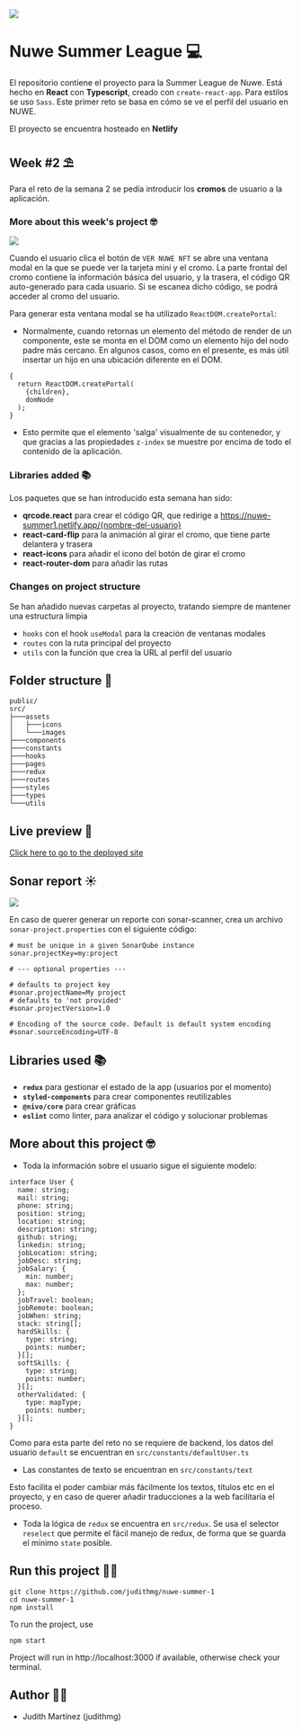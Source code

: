 <img src="https://nuwe.io/_next/image?url=%2Flogo_color.png&w=64&q=75"/>


# Nuwe Summer League 💻

El repositorio contiene el proyecto para la Summer League de Nuwe. Está hecho en **React** con **Typescript**, creado con `create-react-app`. Para estilos se uso `Sass`. Este primer reto se basa en cómo se ve el perfil del usuario en NUWE. 

El proyecto se encuentra hosteado en **Netlify**

## Week #2 ⛱

Para el reto de la semana 2 se pedía introducir los **cromos** de usuario a la aplicación. 

### More about this week's project 🤓

<img src="https://github.com/judithmg/nuwe-summer-1/blob/main/public/images/cromo.png?raw=true"/>

Cuando el usuario clica el botón de `VER NUWE NFT` se abre una ventana modal en la que se puede ver la tarjeta mini y el cromo. La parte frontal del cromo contiene la información básica del usuario, y la trasera, el código QR auto-generado para cada usuario. Si se escanea dicho código, se podrá acceder al cromo del usuario. 

Para generar esta ventana modal se ha utilizado `ReactDOM.createPortal`:

- Normalmente, cuando retornas un elemento del método de render de un componente, este se monta en el DOM como un elemento hijo del nodo padre más cercano. En algunos casos, como en el presente, es más útil insertar un hijo en una ubicación diferente en el DOM. 

```
{
  return ReactDOM.createPortal(
    {children}, 
    domNode
  );
}
```

- Esto permite que el elemento 'salga' visualmente de su contenedor, y que gracias a las propiedades `z-index` se muestre por encima de todo el contenido de la aplicación. 


### Libraries added 📚

Los paquetes que se han introducido esta semana han sido:

- **qrcode.react** para crear el código QR, que redirige a https://nuwe-summer1.netlify.app/{nombre-del-usuario}
- **react-card-flip** para la animación al girar el cromo, que tiene parte delantera y trasera
- **react-icons** para añadir el icono del botón de girar el cromo
- **react-router-dom** para añadir las rutas

### Changes on project structure

Se han añadido nuevas carpetas al proyecto, tratando siempre de mantener una estructura limpia

- `hooks` con el hook `useModal` para la creación de ventanas modales
- `routes` con la ruta principal del proyecto
- `utils` con la función que crea la URL al perfil del usuario



## Folder structure 📁
```
public/
src/
├───assets      
│   ├───icons   
│   └───images  
├───components  
├───constants
├───hooks
├───pages
├───redux
├───routes
├───styles
├───types
└───utils
```
## Live preview 📳

[Click here to go to the deployed site](https://nuwe-summer1.netlify.app)

## Sonar report ☀

<img src="https://github.com/judithmg/nuwe-summer-1/blob/main/public/images/sonar.png?raw=true"/>

En caso de querer generar un reporte con sonar-scanner, crea un archivo `sonar-project.properties` con el siguiente código:

```
# must be unique in a given SonarQube instance
sonar.projectKey=my:project

# --- optional properties ---

# defaults to project key
#sonar.projectName=My project
# defaults to 'not provided'
#sonar.projectVersion=1.0
 
# Encoding of the source code. Default is default system encoding
#sonar.sourceEncoding=UTF-8
```

## Libraries used 📚

- **`redux`** para gestionar el estado de la app (usuarios por el momento)
- **`styled-components`** para crear componentes reutilizables
- **`@nivo/core`** para crear gráficas
- **`eslint`** como linter, para analizar el código y solucionar problemas

## More about this project 🤓

- Toda la información sobre el usuario sigue el siguiente modelo:

```
interface User {
  name: string;
  mail: string;
  phone: string;
  position: string;
  location: string;
  description: string;
  github: string;
  linkedin: string;
  jobLocation: string;
  jobDesc: string;
  jobSalary: {
    min: number;
    max: number;
  };
  jobTravel: boolean;
  jobRemote: boolean;
  jobWhen: string;
  stack: string[];
  hardSkills: {
    type: string;
    points: number;
  }[];
  softSkills: {
    type: string;
    points: number;
  }[];
  otherValidated: {
    type: mapType;
    points: number;
  }[];
}
```

Como para esta parte del reto no se requiere de backend, los datos del usuario `default` se encuentran en `src/constants/defaultUser.ts`

- Las constantes de texto se encuentran en `src/constants/text`

Esto facilita el poder cambiar más fácilmente los textos, títulos etc en el proyecto, y en caso de querer añadir traducciones a la web facilitaría el proceso.

- Toda la lógica de `redux` se encuentra en `src/redux`. Se usa el selector `reselect` que permite el fácil manejo de redux, de forma que se guarda el mínimo `state` posible.


## Run this project 🏃‍♀️

```
git clone https://github.com/judithmg/nuwe-summer-1
cd nuwe-summer-1
npm install
```

To run the project, use
```
npm start
```

Project will run in http://localhost:3000 if available, otherwise check your terminal.

## Author 👩‍💻

- Judith Martínez (judithmg)
